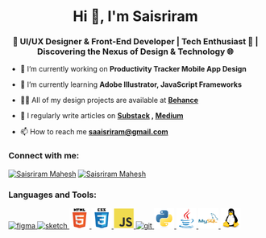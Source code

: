 <h1 align="center">Hi 👋, I'm Saisriram</h1>
<h3 align="center">👋 UI/UX Designer & Front-End Developer | Tech Enthusiast 🚀 | Discovering the Nexus of Design & Technology 🌐</h3>

<!-- <p align="left"> <img src="https://komarev.com/ghpvc/?username=abcd&label=Profile%20views&color=0e75b6&style=flat" alt="abcd" /> </p> -->
- 🔭 I’m currently working on **Productivity Tracker Mobile App Design**

- 🌱 I’m currently learning **Adobe Illustrator, JavaScript Frameworks**

<!-- - 👯 I’m looking to collaborate on **ABCD**

- 🤝 I’m looking for help with **ABCD** -->

- 👨‍💻 All of my design projects are available at **[Behance](https://www.behance.net/msaisriram)**

- 📝 I regularly write articles on **[Substack](https://substack.com/profile/159933841-saisriram-mahesh) , [Medium](https://medium.com/@saisriramm)**

- 📫 How to reach me **saaisriram@gmail.com**

<!-- - 📄 Know about my experiences [www.fbwrnbwnbi.com](www.fbwrnbwnbi.com)

- ⚡ Fun fact **ABCD** -->

<h3 align="left">Connect with me:</h3>
<p align="left">
<a href="https://www.linkedin.com/in/saisrirammahesh/" target="blank"><img align="center" src="https://raw.githubusercontent.com/rahuldkjain/github-profile-readme-generator/master/src/images/icons/Social/linked-in-alt.svg" alt="Saisriram Mahesh" height="30" width="40" /></a>
<a href="https://www.behance.net/msaisriram" target="blank"><img align="center" src="https://raw.githubusercontent.com/rahuldkjain/github-profile-readme-generator/master/src/images/icons/Social/behance.svg" alt="Saisriram Mahesh" height="30" width="40" /></a>
</p>

<h3 align="left">Languages and Tools:</h3>
<p align="left"> <a href="https://www.figma.com/" target="_blank" rel="noreferrer"> <img src="https://www.vectorlogo.zone/logos/figma/figma-icon.svg" alt="figma" width="40" height="40"/> </a> <a href="https://www.sketch.com/" target="_blank" rel="noreferrer"> <img src="https://www.vectorlogo.zone/logos/sketchapp/sketchapp-icon.svg" alt="sketch" width="40" height="40"/> </a> <a href="https://www.w3.org/html/" target="_blank" rel="noreferrer"> <img src="https://raw.githubusercontent.com/devicons/devicon/master/icons/html5/html5-original-wordmark.svg" alt="html5" width="40" height="40"/> </a> <a href="https://www.w3schools.com/css/" target="_blank" rel="noreferrer"> <img src="https://raw.githubusercontent.com/devicons/devicon/master/icons/css3/css3-original-wordmark.svg" alt="css3" width="40" height="40"/> </a> <a href="https://developer.mozilla.org/en-US/docs/Web/JavaScript" target="_blank" rel="noreferrer"> <img src="https://raw.githubusercontent.com/devicons/devicon/master/icons/javascript/javascript-original.svg" alt="javascript" width="40" height="40"/> </a> <a href="https://git-scm.com/" target="_blank" rel="noreferrer"> <img src="https://www.vectorlogo.zone/logos/git-scm/git-scm-icon.svg" alt="git" width="40" height="40"/> </a> <a href="https://www.python.org" target="_blank" rel="noreferrer"> <img src="https://raw.githubusercontent.com/devicons/devicon/master/icons/python/python-original.svg" alt="python" width="40" height="40"/> </a> <a href="https://www.java.com" target="_blank" rel="noreferrer"> <img src="https://raw.githubusercontent.com/devicons/devicon/master/icons/java/java-original.svg" alt="java" width="40" height="40"/> </a> <a href="https://www.mysql.com/" target="_blank" rel="noreferrer"> <img src="https://raw.githubusercontent.com/devicons/devicon/master/icons/mysql/mysql-original-wordmark.svg" alt="mysql" width="40" height="40"/> </a> <a href="https://www.linux.org/" target="_blank" rel="noreferrer"> <img src="https://raw.githubusercontent.com/devicons/devicon/master/icons/linux/linux-original.svg" alt="linux" width="40" height="40"/> </a> </p>

<!-- <p><img align="left" src="https://github-readme-stats.vercel.app/api/top-langs?username=USERNAME&show_icons=true&locale=en&layout=compact" alt="Saisriram" /></p>

<p>&nbsp;<img align="center" src="https://github-readme-stats.vercel.app/api?username=USERNAME&show_icons=true&locale=en" alt="Saisriram" /></p>
-->
<!--
**SaisriramMahesh/SaisriramMahesh** is a ✨ _special_ ✨ repository because its `README.md` (this file) appears on your GitHub profile.

Here are some ideas to get you started:

- 🔭 I’m currently working on ...
- 🌱 I’m currently learning ...
- 👯 I’m looking to collaborate on ...
- 🤔 I’m looking for help with ...
- 💬 Ask me about ...
- 📫 How to reach me: ...
- 😄 Pronouns: ...
- ⚡ Fun fact: ...
-->
